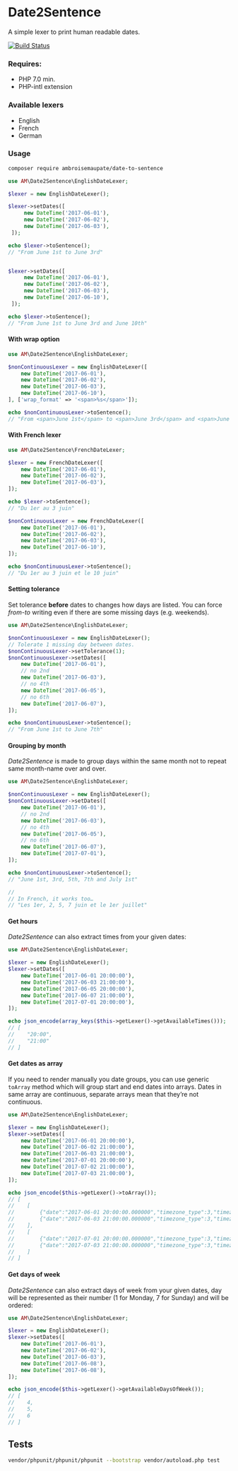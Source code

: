 # Date2Sentence
A simple lexer to print human readable dates.

[![Build Status](https://travis-ci.org/ambroisemaupate/date2Sentence.svg?branch=master)](https://travis-ci.org/ambroisemaupate/date2Sentence)

### Requires: 

- PHP 7.0 min.
- PHP-intl extension

### Available lexers

- English
- French
- German

### Usage

```bash
composer require ambroisemaupate/date-to-sentence
```

```php
use AM\Date2Sentence\EnglishDateLexer;

$lexer = new EnglishDateLexer();

$lexer->setDates([
     new DateTime('2017-06-01'),
     new DateTime('2017-06-02'),
     new DateTime('2017-06-03'),
 ]);

echo $lexer->toSentence();
// "From June 1st to June 3rd"


$lexer->setDates([
     new DateTime('2017-06-01'),
     new DateTime('2017-06-02'),
     new DateTime('2017-06-03'),
     new DateTime('2017-06-10'),
 ]);

echo $lexer->toSentence();
// "From June 1st to June 3rd and June 10th"
```
#### With wrap option

```php
use AM\Date2Sentence\EnglishDateLexer;

$nonContinuousLexer = new EnglishDateLexer([
    new DateTime('2017-06-01'),
    new DateTime('2017-06-02'),
    new DateTime('2017-06-03'),
    new DateTime('2017-06-10'),
], ['wrap_format' => '<span>%s</span>']);

echo $nonContinuousLexer->toSentence();
// "From <span>June 1st</span> to <span>June 3rd</span> and <span>June 10th</span>"
```

#### With French lexer

```php
use AM\Date2Sentence\FrenchDateLexer;

$lexer = new FrenchDateLexer([
    new DateTime('2017-06-01'),
    new DateTime('2017-06-02'),
    new DateTime('2017-06-03'),
]);

echo $lexer->toSentence();
// "Du 1er au 3 juin"

$nonContinuousLexer = new FrenchDateLexer([
    new DateTime('2017-06-01'),
    new DateTime('2017-06-02'),
    new DateTime('2017-06-03'),
    new DateTime('2017-06-10'),
]);

echo $nonContinuousLexer->toSentence();
// "Du 1er au 3 juin et le 10 juin"
```

#### Setting tolerance

Set tolerance **before** dates to changes how days are listed. You can force
*from-to* writing even if there are some missing days (e.g. weekends).

```php
use AM\Date2Sentence\EnglishDateLexer;

$nonContinuousLexer = new EnglishDateLexer();
// Tolerate 1 missing day between dates.
$nonContinuousLexer->setTolerance(1);
$nonContinuousLexer->setDates([
    new DateTime('2017-06-01'),
    // no 2nd
    new DateTime('2017-06-03'),
    // no 4th
    new DateTime('2017-06-05'),
    // no 6th
    new DateTime('2017-06-07'),
]);

echo $nonContinuousLexer->toSentence();
// "From June 1st to June 7th"
```

#### Grouping by month

*Date2Sentence* is made to group days within the same month not 
to repeat same month-name over and over.

```php
use AM\Date2Sentence\EnglishDateLexer;

$nonContinuousLexer = new EnglishDateLexer();
$nonContinuousLexer->setDates([
    new DateTime('2017-06-01'),
    // no 2nd
    new DateTime('2017-06-03'),
    // no 4th
    new DateTime('2017-06-05'),
    // no 6th
    new DateTime('2017-06-07'),
    new DateTime('2017-07-01'),
]);

echo $nonContinuousLexer->toSentence();
// "June 1st, 3rd, 5th, 7th and July 1st"

//
// In French, it works too…
// "Les 1er, 2, 5, 7 juin et le 1er juillet"
```

#### Get hours

*Date2Sentence* can also extract times from your given dates:

```php
use AM\Date2Sentence\EnglishDateLexer;

$lexer = new EnglishDateLexer();
$lexer->setDates([
    new DateTime('2017-06-01 20:00:00'),
    new DateTime('2017-06-03 21:00:00'),
    new DateTime('2017-06-05 20:00:00'),
    new DateTime('2017-06-07 21:00:00'),
    new DateTime('2017-07-01 20:00:00'),
]);

echo json_encode(array_keys($this->getLexer()->getAvailableTimes()));
// [
//    "20:00",
//    "21:00"
// ]
```

#### Get dates as array

If you need to render manually you date groups, you can use generic `toArray` method
which will group start and end dates into arrays. Dates in same array are continuous, separate
arrays mean that they’re not continuous.

```php
use AM\Date2Sentence\EnglishDateLexer;

$lexer = new EnglishDateLexer();
$lexer->setDates([
    new DateTime('2017-06-01 20:00:00'),
    new DateTime('2017-06-02 21:00:00'),
    new DateTime('2017-06-03 21:00:00'),
    new DateTime('2017-07-01 20:00:00'),
    new DateTime('2017-07-02 21:00:00'),
    new DateTime('2017-07-03 21:00:00'),
]);

echo json_encode($this->getLexer()->toArray());
// [
//    [
//        {"date":"2017-06-01 20:00:00.000000","timezone_type":3,"timezone":"Europe\/Paris"},
//        {"date":"2017-06-03 21:00:00.000000","timezone_type":3,"timezone":"Europe\/Paris"}
//    ],
//    [
//        {"date":"2017-07-01 20:00:00.000000","timezone_type":3,"timezone":"Europe\/Paris"},
//        {"date":"2017-07-03 21:00:00.000000","timezone_type":3,"timezone":"Europe\/Paris"}
//    ]
// ]
```

#### Get days of week

*Date2Sentence* can also extract days of week from your given dates, day will be
represented as their number (1 for Monday, 7 for Sunday) and will be ordered:

```php
use AM\Date2Sentence\EnglishDateLexer;

$lexer = new EnglishDateLexer();
$lexer->setDates([
    new DateTime('2017-06-01'),
    new DateTime('2017-06-02'),
    new DateTime('2017-06-03'),
    new DateTime('2017-06-08'),
    new DateTime('2017-06-08'),
]);

echo json_encode($this->getLexer()->getAvailableDaysOfWeek());
// [
//    4,
//    5,
//    6
// ]
```

## Tests

```bash
vendor/phpunit/phpunit/phpunit --bootstrap vendor/autoload.php test
```
